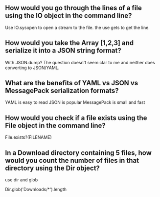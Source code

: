 ## How would you go through the lines of a file using the IO object in the command line?
Use IO.sysopen to open a stream to the file. the use gets to get the line.

## How would you take the Array [1,2,3] and serialize it into a JSON string format?
With JSON.dump? The question doesn't seem clar to me and neither does converting to JSON/YAML.

## What are the benefits of YAML vs JSON vs MessagePack serialization formats?
YAML is easy to read
JSON is popular
MessagePack is small and fast

## How would you check if a file exists using the File object in the command line?
File.exists?(FILENAME)

## In a Download directory containing 5 files, how would you count the number of files in that directory using the Dir object?
use dir and glob

Dir.glob('Downloads/*').length